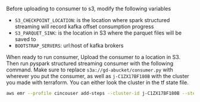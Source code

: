 Before uploading to  consumer to s3, modify the following variables
* `S3_CHECKPOINT_LOCATION`: is the location where spark structured streaming will record kafka offset consumption progress
* `S3_PARQUET_SINK`: is the location in S3 where the parquet files will be saved to 
* `BOOTSTRAP_SERVERS`: url:host of kafka brokers

When ready to run consumer, Upload the consumer to a location in S3. Then run pyspark structured streaming consumer with the following command. Make sure to replace `s3a://gd-abucket/consumer.py` with wherever you put the consumer, as well as `j-C1ZX17BF180B` with the cluster you made with terraform. You can either look the cluster in the tf state file.

```bash
aws emr --profile cincouser add-steps --cluster-id j-C1ZX17BF180B --steps Type=spark,Name=job1,Args=[--deploy-mode,cluster,--master,yarn,--conf,spark.yarn.submit.waitAppCompletion=true,--packages,org.apache.spark:spark-sql-kafka-0-10_2.12:3.0.1,s3a://gd-abucket/consumer.py],ActionOnFailure=CONTINUE
```

